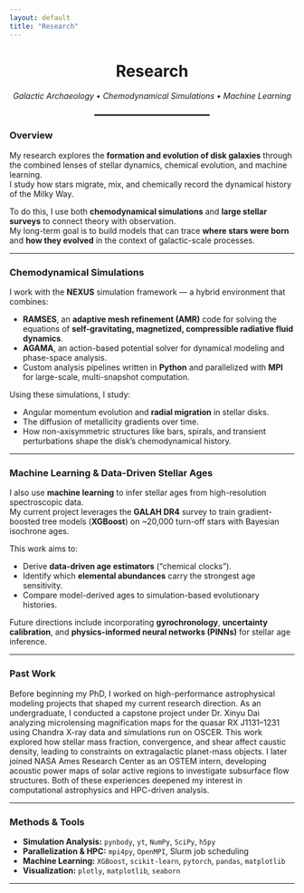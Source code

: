 ```yaml
---
layout: default
title: "Research"
---
```


<div align="center">

<h1>Research</h1>
<p><em>Galactic Archaeology • Chemodynamical Simulations • Machine Learning</em></p>

<hr style="width:40%; border:1px solid #444; margin:1.5rem auto;">

</div>

### Overview
My research explores the **formation and evolution of disk galaxies** through the combined lenses of stellar dynamics, chemical evolution, and machine learning.  
I study how stars migrate, mix, and chemically record the dynamical history of the Milky Way.

To do this, I use both **chemodynamical simulations** and **large stellar surveys** to connect theory with observation.  
My long-term goal is to build models that can trace **where stars were born** and **how they evolved** in the context of galactic-scale processes.

---

### Chemodynamical Simulations
I work with the **NEXUS** simulation framework — a hybrid environment that combines:
- **RAMSES**, an **adaptive mesh refinement (AMR)** code for solving the equations of **self-gravitating, magnetized, compressible radiative fluid dynamics**.
- **AGAMA**, an action-based potential solver for dynamical modeling and phase-space analysis.
- Custom analysis pipelines written in **Python** and parallelized with **MPI** for large-scale, multi-snapshot computation.

Using these simulations, I study:
- Angular momentum evolution and **radial migration** in stellar disks.  
- The diffusion of metallicity gradients over time.  
- How non-axisymmetric structures like bars, spirals, and transient perturbations shape the disk’s chemodynamical history.

---

### Machine Learning & Data-Driven Stellar Ages
I also use **machine learning** to infer stellar ages from high-resolution spectroscopic data.  
My current project leverages the **GALAH DR4** survey to train gradient-boosted tree models (**XGBoost**) on ~20,000 turn-off stars with Bayesian isochrone ages.

This work aims to:
- Derive **data-driven age estimators** (“chemical clocks”).  
- Identify which **elemental abundances** carry the strongest age sensitivity.  
- Compare model-derived ages to simulation-based evolutionary histories.

Future directions include incorporating **gyrochronology**, **uncertainty calibration**, and **physics-informed neural networks (PINNs)** for stellar age inference.

---

### Past Work
Before beginning my PhD, I worked on high-performance astrophysical modeling projects that shaped my current research direction. As an undergraduate, I conducted a capstone project under Dr. Xinyu Dai analyzing microlensing magnification maps for the quasar RX J1131–1231 using Chandra X-ray data and simulations run on OSCER. This work explored how stellar mass fraction, convergence, and shear affect caustic density, leading to constraints on extragalactic planet-mass objects. I later joined NASA Ames Research Center as an OSTEM intern, developing acoustic power maps of solar active regions to investigate subsurface flow structures. Both of these experiences deepened my interest in computational astrophysics and HPC-driven analysis.

---

### Methods & Tools
- **Simulation Analysis:** `pynbody`, `yt`, `NumPy`, `SciPy`, `h5py`
- **Parallelization & HPC:** `mpi4py`, `OpenMPI`, Slurm job scheduling
- **Machine Learning:** `XGBoost`, `scikit-learn`, `pytorch`, `pandas`, `matplotlib`
- **Visualization:** `plotly`, `matplotlib`, `seaborn`

---
